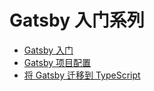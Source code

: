 # Gatsby 入门系列

- [Gatsby 入门](./docs/gatsby-getting-started.md)
- [Gatsby 项目配置](./docs/gatsby-project-config.md)
- [将 Gatsby 迁移到 TypeScript](./docs/migrate-to-typescript.md)
